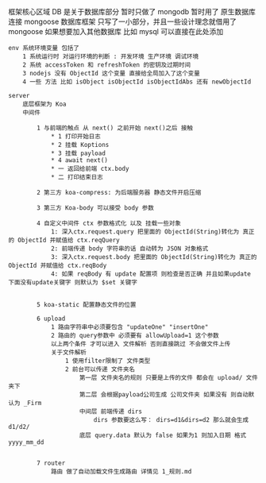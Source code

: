 框架核心区域
    DB 是关于数据库部分
        暂时只做了 mongodb 
            暂时用了 原生数据库连接
            mongoose 数据库框架 只写了一小部分，并且一些设计理念就借用了 mongoose
        如果想要加入其他数据库 比如 mysql 可以直接在此处添加

    env 系统环境变量 包括了
        1 系统运行时 对运行环境的判断 : 开发环境 生产环境 调试环境
        2 系统 accessToken 和 refreshToken 的密钥及过期时间
        3 nodejs 没有 ObjectId 这个变量 直接给全局加入了这个变量
        4 一些 方法 比如 isObject isObjectId isObjectIdAbs 还有 newObjectId

    server
        底层框架为 Koa
        中间件 

            1 与前端的触点 从 next() 之前开始 next()之后 接触
                * 1 打印开始日志
                * 2 挂载 Koptions
                * 3 挂载 payload
                * 4 await next()
                * 一 返回给前端 ctx.body
                * 二 打印结束日志

            2 第三方 koa-compress: 为后端服务器 静态文件开启压缩

            3 第三方 Koa-body 可以接受 body 参数

            4 自定义中间件 ctx 参数格式化 以及 挂载一些对象
                1: 深入ctx.request.query 把里面的 ObjectId(String)转化为 真正的 ObjectId 并赋值给 ctx.reqQuery
                2: 前端传递 body 字符串的话 自动转为 JSON 对象格式
                3: 深入ctx.request.body 把里面的 ObjectId(String)转化为 真正的 ObjectId 并赋值给 ctx.reqBody
                4: 如果 reqBody 有 update 配置项 则检查是否正确 并且如果update 下面没有update关键字 则默认为 $set 关键字


            5 koa-static 配置静态文件的位置

            6 upload
                1 路由字符串中必须要包含 "updateOne" "insertOne"
                2 路由的 query参数中 必须要有 allowUpload=1 这个参数
                以上两个条件 才可以进入 文件解析 否则直接跳过 不会做文件上传
                关于文件解析 
                    1 使用filter限制了 文件类型
                    2 前台可以传递 文件夹名
                        第一层 文件夹名的规则 只要是上传的文件 都会在 upload/ 文件夹下
                        第二层 会根据payload公司生成 公司文件夹 如果没有 则自动默认为 _Firm
                        中间层 前端传递 dirs
                            dirs 参数要这么写： dirs=d1&dirs=d2 那么就会生成 d1/d2/
                        底层 query.data 默认为 false 如果为1 则加入日期 格式 yyyy_mm_dd
                        

            7 router
                路由 做了自动加载文件生成路由 详情见 1_规则.md